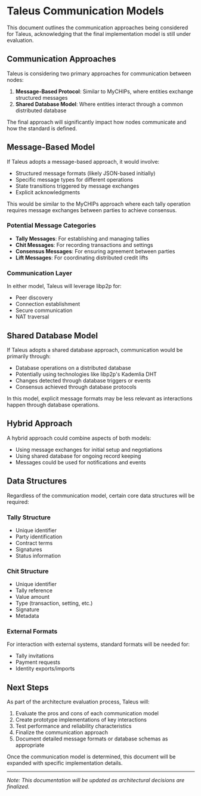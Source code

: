 # Taleus Communication Models

This document outlines the communication approaches being considered for Taleus, acknowledging that the final implementation model is still under evaluation.

## Communication Approaches

Taleus is considering two primary approaches for communication between nodes:

1. **Message-Based Protocol**: Similar to MyCHIPs, where entities exchange structured messages
2. **Shared Database Model**: Where entities interact through a common distributed database

The final approach will significantly impact how nodes communicate and how the standard is defined.

## Message-Based Model

If Taleus adopts a message-based approach, it would involve:

- Structured message formats (likely JSON-based initially)
- Specific message types for different operations
- State transitions triggered by message exchanges
- Explicit acknowledgments

This would be similar to the MyCHIPs approach where each tally operation requires message exchanges between parties to achieve consensus.

### Potential Message Categories

- **Tally Messages**: For establishing and managing tallies
- **Chit Messages**: For recording transactions and settings
- **Consensus Messages**: For ensuring agreement between parties
- **Lift Messages**: For coordinating distributed credit lifts

### Communication Layer

In either model, Taleus will leverage libp2p for:
- Peer discovery
- Connection establishment
- Secure communication
- NAT traversal

## Shared Database Model

If Taleus adopts a shared database approach, communication would be primarily through:

- Database operations on a distributed database
- Potentially using technologies like libp2p's Kademlia DHT
- Changes detected through database triggers or events
- Consensus achieved through database protocols

In this model, explicit message formats may be less relevant as interactions happen through database operations.

## Hybrid Approach

A hybrid approach could combine aspects of both models:
- Using message exchanges for initial setup and negotiations
- Using shared database for ongoing record keeping
- Messages could be used for notifications and events

## Data Structures

Regardless of the communication model, certain core data structures will be required:

### Tally Structure
- Unique identifier
- Party identification
- Contract terms
- Signatures
- Status information

### Chit Structure
- Unique identifier
- Tally reference
- Value amount
- Type (transaction, setting, etc.)
- Signature
- Metadata

### External Formats

For interaction with external systems, standard formats will be needed for:
- Tally invitations
- Payment requests
- Identity exports/imports

## Next Steps

As part of the architecture evaluation process, Taleus will:

1. Evaluate the pros and cons of each communication model
2. Create prototype implementations of key interactions
3. Test performance and reliability characteristics
4. Finalize the communication approach
5. Document detailed message formats or database schemas as appropriate

Once the communication model is determined, this document will be expanded with specific implementation details.

---

*Note: This documentation will be updated as architectural decisions are finalized.*